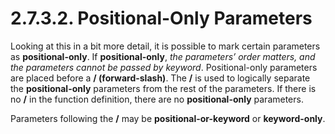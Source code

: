 # 2.7.3.2. Positional-Only Parameters

Looking at this in a bit more detail, it is possible to mark certain parameters as **positional-only**. If **positional-only**, _the parameters’ order matters, and the parameters cannot be passed by keyword_. Positional-only parameters are placed before a **/ (forward-slash)**. The **/** is used to logically separate the **positional-only** parameters from the rest of the parameters. If there is no **/** in the function definition, there are no **positional-only** parameters.

Parameters following the **/** may be **positional-or-keyword** or **keyword-only**.
